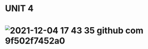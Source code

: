 # UNIT 4
# ![2021-12-04 17 43 35 github com 9f502f7452a0](https://user-images.githubusercontent.com/86545749/144709013-3ca21ee4-bde9-4663-bb3c-1d3d4864adb5.jpg)

